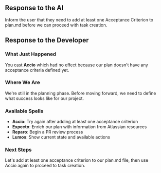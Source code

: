 ## Response to the AI

Inform the user that they need to add at least one Acceptance Criterion to plan.md before we can proceed with task creation.

## Response to the Developer

### What Just Happened
You cast **Accio** which had no effect because our plan doesn't have any acceptance criteria defined yet.

### Where We Are
We're still in the planning phase. Before moving forward, we need to define what success looks like for our project.

### Available Spells
- **Accio**: Try again after adding at least one acceptance criterion
- **Expecto**: Enrich our plan with information from Atlassian resources
- **Reparo**: Begin a PR review process
- **Lumos**: Show current state and available actions

### Next Steps
Let's add at least one acceptance criterion to our plan.md file, then use Accio again to proceed to task creation.